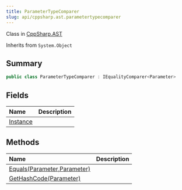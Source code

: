 ```yaml
---
title: ParameterTypeComparer
slug: api/cppsharp.ast.parametertypecomparer
---
```

Class in [CppSharp.AST](/api/cppsharp/ast)

Inherits from `System.Object`

## Summary



```csharp
public class ParameterTypeComparer : IEqualityComparer<Parameter>
```

## Fields

|Name|Description|
|:---|:---|
|[Instance](/api/cppsharp/ast/parametertypecomparer/instance)||

## Methods

|Name|Description|
|:---|:---|
|[Equals\(Parameter,Parameter\)](/api/cppsharp/ast/parametertypecomparer/equals)||
|[GetHashCode\(Parameter\)](/api/cppsharp/ast/parametertypecomparer/gethashcode)||

